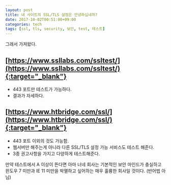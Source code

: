 ```yaml
---
layout: post
title: 내 사이트의 SSL/TLS 설정은 안녕하십네까?
date: 2017-10-02T00:51:00+09:00
categories: tech
tags: [ssl, tls, security, 보안, test, 테스트]
---
```


그래서 가져왔다.

## [https://www.ssllabs.com/ssltest/](https://www.ssllabs.com/ssltest/){:target="_blank"}

* 443 포트만 테스트가 가능하다.
* 결과가 자세하다.

## [https://www.htbridge.com/ssl/](https://www.htbridge.com/ssl/){:target="_blank"}

* 443 포트 이외의 것도 가능함.
* 웹서버만 해주는게 아니라 다른 SSL/TLS 설정 가능 서비스도 테스트 해준다.
* 3종 권고사항을 가지고 다양하게 테스트해준다.


만약 테스트에서 A 이상이 뜬다면 아마 너네 회사는 기본적인 보안 마인드가 충실하고 윈도우 7 미만과 IE 11 미만을 박멸하고 싶어하는 매우 훌륭한 회사일 것이다. (반어법 아님)
